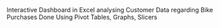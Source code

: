 Interactive Dashboard in Excel analysing Customer Data regarding Bike Purchases
Done Using Pivot Tables, Graphs, Slicers
